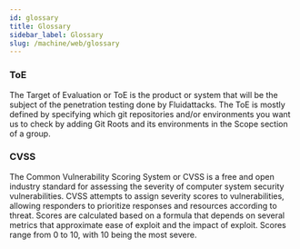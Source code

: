 ```yaml
---
id: glossary
title: Glossary
sidebar_label: Glossary
slug: /machine/web/glossary
---
```


### ToE

The Target of Evaluation or ToE is the product or system that will be the subject
of the penetration testing done by Fluidattacks. The ToE is mostly defined by specifying
which git repositories and/or environments you want us to check by adding Git Roots
and its environments in the Scope section of a group.

### CVSS

The Common Vulnerability Scoring System or CVSS is a free and open industry standard
for assessing the severity of computer system security vulnerabilities. CVSS attempts
to assign severity scores to vulnerabilities, allowing responders to prioritize responses
and resources according to threat. Scores are calculated based on a formula that
depends on several metrics that approximate ease of exploit and the impact of exploit.
Scores range from 0 to 10, with 10 being the most severe.
